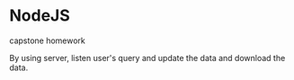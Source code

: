 # NodeJS
capstone homework

By using server, listen user's query and update the data and download the data.
